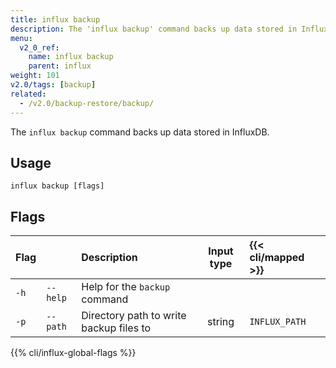 ```yaml
---
title: influx backup
description: The 'influx backup' command backs up data stored in InfluxDB.
menu:
  v2_0_ref:
    name: influx backup
    parent: influx
weight: 101
v2.0/tags: [backup]
related:
  - /v2.0/backup-restore/backup/
---
```


The `influx backup` command backs up data stored in InfluxDB.

## Usage
```
influx backup [flags]
```

## Flags
| Flag |          | Description                             | Input type | {{< cli/mapped >}} |
|:---- |:---      |:-----------                             |:----------:|:------------------ |
| `-h` | `--help` | Help for the `backup` command           |            |                    |
| `-p` | `--path` | Directory path to write backup files to | string     | `INFLUX_PATH`      |

{{% cli/influx-global-flags %}}
